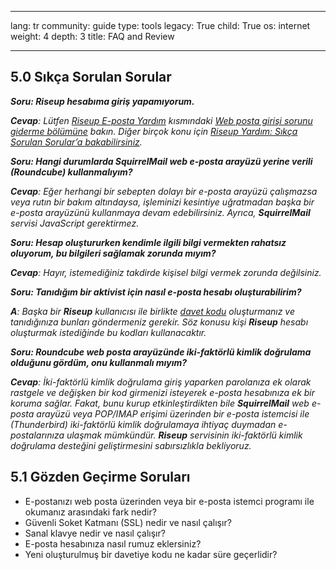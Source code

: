 

---

lang: tr
community: guide
type: tools
legacy: True
child: True
os: internet
weight: 4
depth: 3
title: FAQ and Review

---

<a name="5.0"></a>
## 5.0 Sıkça Sorulan Sorular ##

<div class="background" markdown="1"> 

***Soru: Riseup hesabıma giriş yapamıyorum.***

***Cevap**: Lütfen [Riseup E-posta Yardım](https://help.riseup.net/email) kısmındaki [Web posta girişi sorunu giderme bölümüne](https://help.riseup.net/en/email/webmail#troubleshooting-webmail-login) bakın. Diğer birçok konu için [Riseup Yardım: Sıkça Sorulan Sorular’a bakabilirsiniz](https://help.riseup.net/en/email#frequently-asked-questions-faq).*

***Soru: Hangi durumlarda SquirrelMail web e-posta arayüzü yerine verili (Roundcube) kullanmalıyım?***

***Cevap**: Eğer herhangi bir sebepten dolayı bir e-posta arayüzü çalışmazsa veya rutın bir bakım altındaysa, işleminizi kesintiye uğratmadan başka bir e-posta arayüzünü kullanmaya devam edebilirsiniz. Ayrıca, **SquirrelMail** servisi JavaScript gerektirmez.*

***Soru: Hesap oluştururken kendimle ilgili bilgi vermekten rahatsız oluyorum, bu bilgileri sağlamak zorunda mıyım?***

***Cevap**:  Hayır, istemediğiniz takdirde kişisel bilgi vermek zorunda değilsiniz.*

***Soru: Tanıdığım bir aktivist için nasıl e-posta hesabı oluşturabilirim?***

***A**: Başka bir **Riseup** kullanıcısı ile birlikte [davet kodu](/tr/riseup_changingsettings#4.3) oluşturmanız ve tanıdığınıza bunları göndermeniz gerekir. Söz konusu kişi **Riseup** hesabı oluşturmak istediğinde bu kodları kullanacaktır.*

***Soru: Roundcube web posta arayüzünde iki-faktörlü kimlik doğrulama olduğunu gördüm, onu kullanmalı mıyım?***

***Cevap**: İki-faktörlü kimlik doğrulama giriş yaparken parolanıza ek olarak rastgele ve değişken bir kod girmenizi isteyerek e-posta hesabınıza ek bir koruma sağlar. Fakat, bunu kurup etkinleştirdikten bile **SquirrelMail** web e-posta arayüzü veya POP/IMAP erişimi üzerinden bir e-posta istemcisi ile (Thunderbird) iki-faktörlü kimlik doğrulamaya ihtiyaç duymadan e-postalarınıza ulaşmak mümkündür. **Riseup** servisinin iki-faktörlü kimlik doğrulama desteğini geliştirmesini sabırsızlıkla bekliyoruz.* 

</div>

<a name="5.1"></a>
## 5.1 Gözden Geçirme Soruları ##

- E-postanızı web posta üzerinden veya bir e-posta istemci programı ile okumanız arasındaki fark nedir?
- Güvenli Soket Katmanı (SSL) nedir ve nasıl çalışır?
- Sanal klavye nedir ve nasıl çalışır?
- E-posta hesabınıza nasıl rumuz eklersiniz?
- Yeni oluşturulmuş bir davetiye kodu ne kadar süre geçerlidir?

